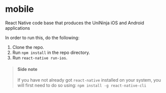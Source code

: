# mobile
React Native code base that produces the UniNinja iOS and Android applications

In order to run this, do the following:
1. Clone the repo.
2. Run `npm install` in the repo directory.
3. Run `react-native run-ios`.

> #### Side note
> If you have not already got `react-native` installed on your system, you will first need to do so using: `npm install -g react-native-cli`
